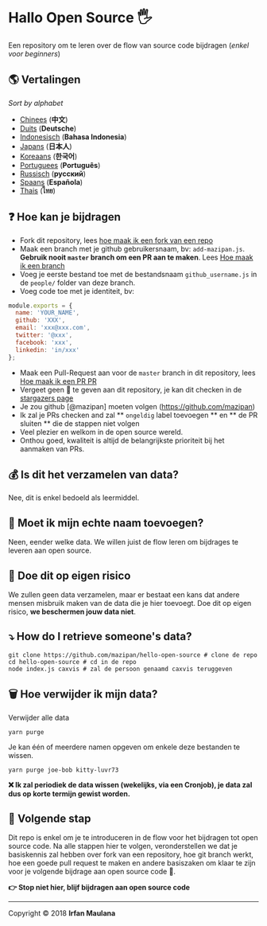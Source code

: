 # Hallo Open Source 🖐️
 
Een repository om te leren over de flow van source code bijdragen (_enkel voor beginners_)


## 🌎 Vertalingen

*Sort by alphabet*

- [Chinees](./README-CHI.md) (**中文**)
- [Duits](./README-DE.md) (**Deutsche**)
- [Indonesisch](./README-ID.md) (**Bahasa Indonesia**)
- [Japans](./README-JP.md) (**日本人**)
- [Koreaans](./README-KR.md) (**한국어**)
- [Portuguees](./README-PT-BR.md) (**Português**)
- [Russisch](./README-RU.md) (**русский**)
- [Spaans](./README-ES.md) (**Española**)
- [Thais](./README-TH.md) (**ไทย**)

## ❓ Hoe kan je bijdragen

- Fork dit repository, lees [hoe maak ik een fork van een repo](https://help.github.com/articles/fork-a-repo/)
- Maak een branch met je github gebruikersnaam, bv: `add-mazipan.js`. **Gebruik nooit `master` branch om een PR aan te maken**.
  Lees [Hoe maak ik een branch](https://help.github.com/articles/creating-and-deleting-branches-within-your-repository/)
- Voeg je eerste bestand toe met de bestandsnaam `github_username.js` in de `people/` folder van deze branch.
- Voeg code toe met je identiteit, bv:

```js
module.exports = {
  name: 'YOUR_NAME',
  github: 'XXX',
  email: 'xxx@xxx.com',
  twitter: '@xxx',
  facebook: 'xxx',
  linkedin: 'in/xxx'
};
```

- Maak een Pull-Request aan voor de  `master` branch in dit repository, lees [Hoe maak ik een PR PR](https://help.github.com/articles/creating-a-pull-request/)
- Vergeet  geen 🌟 te geven aan dit repository, je kan dit checken in de [stargazers page](https://github.com/mazipan/hello-open-source/stargazers)
- Je zou github [@mazipan] moeten volgen (https://github.com/mazipan)
- Ik zal je PRs checken and zal ** `ongeldig` label toevoegen ** en ** de PR sluiten ** die de stappen niet volgen
- Veel plezier en welkom in de open source wereld.
- Onthou goed, kwaliteit is altijd de belangrijkste prioriteit bij het aanmaken van PRs.

## 💰 Is dit het verzamelen van data?

Nee, dit is enkel bedoeld als leermiddel.

## 🥶 Moet ik mijn echte naam toevoegen?

Neen, eender welke data. We willen juist de flow leren om bijdrages te leveren aan open source.


## 🙈 Doe dit op eigen risico

We zullen geen data verzamelen, maar er bestaat een kans dat andere mensen misbruik maken van de data die je hier toevoegt.
Doe dit op eigen risico, **we beschermen jouw data niet**.


## ⤵️ How do I retrieve someone's data?

```shell
git clone https://github.com/mazipan/hello-open-source # clone de repo
cd hello-open-source # cd in de repo
node index.js caxvis # zal de persoon genaamd caxvis teruggeven
```

## 🗑️ Hoe verwijder ik mijn data?

Verwijder alle data

```shell
yarn purge
```

Je kan één of meerdere namen opgeven om enkele deze bestanden te wissen.

```shell
yarn purge joe-bob kitty-luvr73
```

**❌ Ik zal periodiek de data wissen (wekelijks, via een Cronjob), je data zal dus op korte termijn gewist worden.**

## 🚶 Volgende stap

Dit repo is enkel om je te introduceren in de flow voor het bijdragen tot open source code.
Na alle stappen hier te volgen, veronderstellen we dat je basiskennis zal hebben over fork van een repository, hoe git branch werkt, hoe een goede pull request te maken en andere basiszaken om klaar te zijn voor je volgende bijdrage aan open source code 🥳.

**👉 Stop niet hier, blijf bijdragen aan open source code**

---

Copyright © 2018 **Irfan Maulana**
